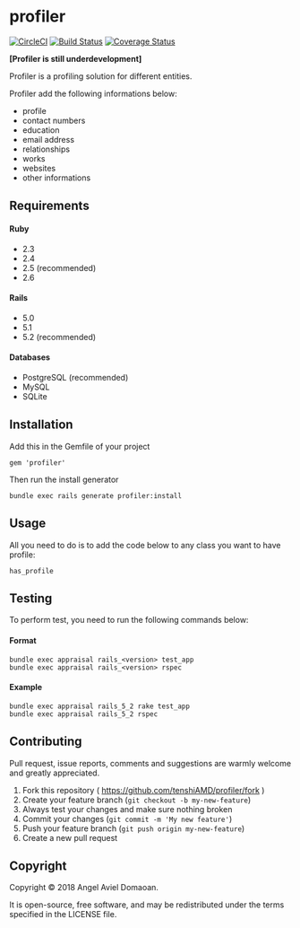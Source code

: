 profiler
=========

[![CircleCI](https://circleci.com/gh/tenshiAMD/profiler.svg?style=svg)](https://circleci.com/gh/tenshiAMD/profiler)
[![Build Status](https://travis-ci.org/tenshiAMD/profiler.svg?branch=master)](https://travis-ci.org/tenshiAMD/profiler)
[![Coverage Status](https://coveralls.io/repos/github/tenshiAMD/profiler/badge.svg?branch=master)](https://coveralls.io/github/tenshiAMD/profiler?branch=master)

**[Profiler is still underdevelopment]**

Profiler is a profiling solution for different entities.

Profiler add the following informations below:
* profile
* contact numbers
* education
* email address
* relationships
* works
* websites
* other informations

## Requirements
#### Ruby
* 2.3
* 2.4
* 2.5 (recommended)
* 2.6

#### Rails
* 5.0
* 5.1
* 5.2 (recommended)

#### Databases
* PostgreSQL (recommended)
* MySQL
* SQLite

## Installation
Add this in the Gemfile of your project
```
gem 'profiler'
```

Then run the install generator
```
bundle exec rails generate profiler:install 
```

## Usage
All you need to do is to add the code below to any class you want to have profile:
```
has_profile
```

## Testing
To perform test, you need to run the following commands below:

#### Format
```
bundle exec appraisal rails_<version> test_app
bundle exec appraisal rails_<version> rspec
```
#### Example
```
bundle exec appraisal rails_5_2 rake test_app 
bundle exec appraisal rails_5_2 rspec
```

## Contributing
Pull request, issue reports, comments and suggestions are warmly welcome and greatly appreciated.

1. Fork this repository ( https://github.com/tenshiAMD/profiler/fork )
2. Create your feature branch (`git checkout -b my-new-feature`)
3. Always test your changes and make sure nothing broken
4. Commit your changes (`git commit -m 'My new feature'`)
5. Push your feature branch (`git push origin my-new-feature`)
6. Create a new pull request

## Copyright
Copyright © 2018 Angel Aviel Domaoan. 

It is open-source, free software, and may be
redistributed under the terms specified in the LICENSE file.
